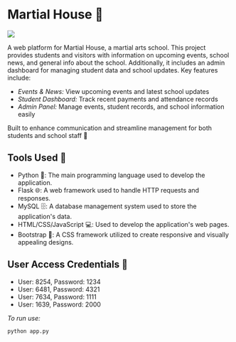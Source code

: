 # Martial House 🥋

<img align="center" src="MartialHouse\static\mh.png"/>

A web platform for Martial House, a martial arts school. This project provides students and visitors with information on upcoming events, school news, and general info about the school. Additionally, it includes an admin dashboard for managing student data and school updates. Key features include:

 - _Events & News:_ View upcoming events and latest school updates
- _Student Dashboard:_ Track recent payments and attendance records
- _Admin Panel:_ Manage events, student records, and school information easily

Built to enhance communication and streamline management for both students and school staff 🥋

## Tools Used 🔧
- Python 🐍: The main programming language used to develop the application.
- Flask 🌐: A web framework used to handle HTTP requests and responses.
- MySQL 🗄️: A database management system used to store the application's data.
- HTML/CSS/JavaScript 💻: Used to develop the application's web pages.
- Bootstrap 🎨: A CSS framework utilized to create responsive and visually appealing designs.

## User Access Credentials 🔐
- User: 8254, Password: 1234
- User: 6481, Password: 4321
- User: 7634, Password: 1111
- User: 1639, Password: 2000

_To run use:_ 

```
python app.py
```